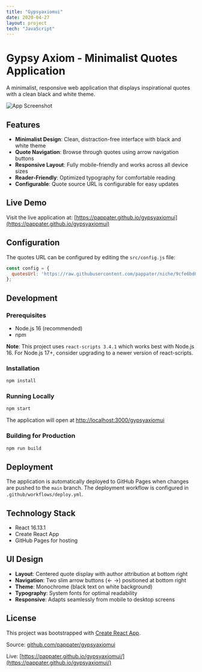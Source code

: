 ```yaml
---
title: "Gypsyaxiomui"
date: 2020-04-27
layout: project
tech: "JavaScript"
---
```


# Gypsy Axiom - Minimalist Quotes Application

A minimalist, responsive web application that displays inspirational quotes with a clean black and white theme.

![App Screenshot](https://github.com/user-attachments/assets/a93311f6-754f-4317-9d92-a6fa871d944a)

## Features

- **Minimalist Design**: Clean, distraction-free interface with black and white theme
- **Quote Navigation**: Browse through quotes using arrow navigation buttons
- **Responsive Layout**: Fully mobile-friendly and works across all device sizes
- **Reader-Friendly**: Optimized typography for comfortable reading
- **Configurable**: Quote source URL is configurable for easy updates

## Live Demo

Visit the live application at: [https://pappater.github.io/gypsyaxiomui](https://pappater.github.io/gypsyaxiomui)

## Configuration

The quotes URL can be configured by editing the `src/config.js` file:

```javascript
const config = {
  quotesUrl: 'https://raw.githubusercontent.com/pappater/niche/9cfe6bd0691cfd2fe109f6a1cf597e5cf11102cf/public/quotes.json'
};
```

## Development

### Prerequisites

- Node.js 16 (recommended)
- npm

**Note**: This project uses `react-scripts 3.4.1` which works best with Node.js 16. For Node.js 17+, consider upgrading to a newer version of react-scripts.

### Installation

```bash
npm install
```

### Running Locally

```bash
npm start
```

The application will open at [http://localhost:3000/gypsyaxiomui](http://localhost:3000/gypsyaxiomui)

### Building for Production

```bash
npm run build
```

## Deployment

The application is automatically deployed to GitHub Pages when changes are pushed to the `main` branch. The deployment workflow is configured in `.github/workflows/deploy.yml`.

## Technology Stack

- React 16.13.1
- Create React App
- GitHub Pages for hosting

## UI Design

- **Layout**: Centered quote display with author attribution at bottom right
- **Navigation**: Two slim arrow buttons (← →) positioned at bottom right
- **Theme**: Monochrome (black text on white background)
- **Typography**: System fonts for optimal readability
- **Responsive**: Adapts seamlessly from mobile to desktop screens

## License

This project was bootstrapped with [Create React App](https://github.com/facebook/create-react-app).


Source: [github.com/pappater/gypsyaxiomui](https://github.com/pappater/gypsyaxiomui)

Live: [https://pappater.github.io/gypsyaxiomui/](https://pappater.github.io/gypsyaxiomui/)
